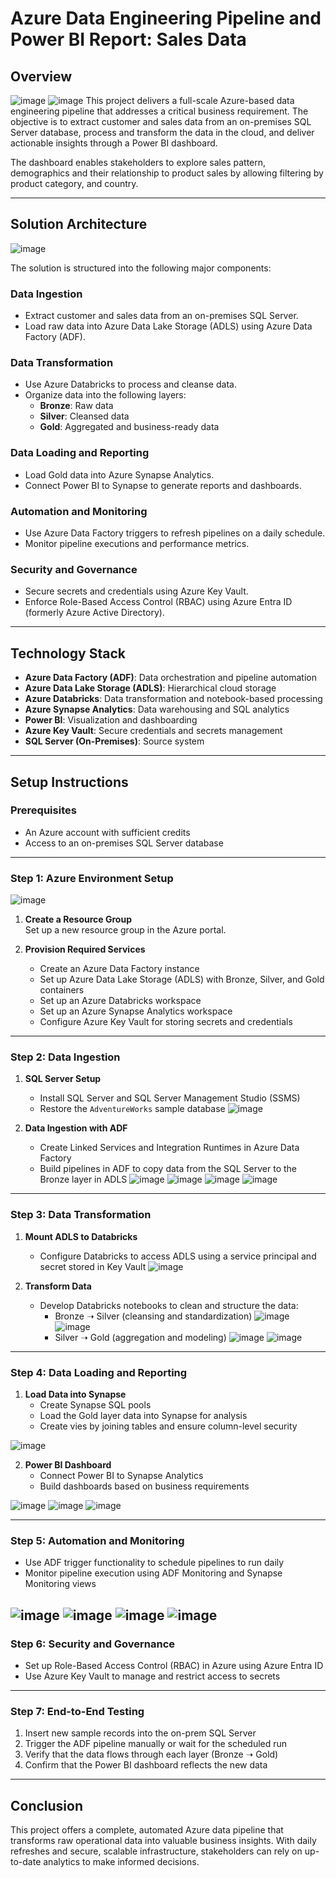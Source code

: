 # Azure Data Engineering Pipeline and Power BI Report: Sales Data

## Overview
![image](images/1.png)
![image](images/111.png)
This project delivers a full-scale Azure-based data engineering pipeline that addresses a critical business requirement. The objective is to extract customer and sales data from an on-premises SQL Server database, process and transform the data in the cloud, and deliver actionable insights through a Power BI dashboard.

The dashboard enables stakeholders to explore sales pattern, demographics and their relationship to product sales by allowing filtering by product category, and country.


---

## Solution Architecture
![image](images/2.PNG)

The solution is structured into the following major components:

### Data Ingestion
- Extract customer and sales data from an on-premises SQL Server.
- Load raw data into Azure Data Lake Storage (ADLS) using Azure Data Factory (ADF).

### Data Transformation
- Use Azure Databricks to process and cleanse data.
- Organize data into the following layers:
  - **Bronze**: Raw data
  - **Silver**: Cleansed data
  - **Gold**: Aggregated and business-ready data

### Data Loading and Reporting
- Load Gold data into Azure Synapse Analytics.
- Connect Power BI to Synapse to generate reports and dashboards.

### Automation and Monitoring
- Use Azure Data Factory triggers to refresh pipelines on a daily schedule.
- Monitor pipeline executions and performance metrics.

### Security and Governance
- Secure secrets and credentials using Azure Key Vault.
- Enforce Role-Based Access Control (RBAC) using Azure Entra ID (formerly Azure Active Directory).

---

## Technology Stack

- **Azure Data Factory (ADF)**: Data orchestration and pipeline automation
- **Azure Data Lake Storage (ADLS)**: Hierarchical cloud storage
- **Azure Databricks**: Data transformation and notebook-based processing
- **Azure Synapse Analytics**: Data warehousing and SQL analytics
- **Power BI**: Visualization and dashboarding
- **Azure Key Vault**: Secure credentials and secrets management
- **SQL Server (On-Premises)**: Source system

---

## Setup Instructions

### Prerequisites

- An Azure account with sufficient credits
- Access to an on-premises SQL Server database

---

### Step 1: Azure Environment Setup

![image](images/3.png)

1. **Create a Resource Group**  
   Set up a new resource group in the Azure portal.

2. **Provision Required Services**
   - Create an Azure Data Factory instance
   - Set up Azure Data Lake Storage (ADLS) with Bronze, Silver, and Gold containers
   - Set up an Azure Databricks workspace
   - Set up an Azure Synapse Analytics workspace
   - Configure Azure Key Vault for storing secrets and credentials

---

### Step 2: Data Ingestion

1. **SQL Server Setup**
   - Install SQL Server and SQL Server Management Studio (SSMS)
   - Restore the `AdventureWorks` sample database
  ![image](images/4.png)

2. **Data Ingestion with ADF**
   - Create Linked Services and Integration Runtimes in Azure Data Factory
   - Build pipelines in ADF to copy data from the SQL Server to the Bronze layer in ADLS
![image](images/5.png)
![image](images/6.png)
![image](images/7.png)
![image](images/8.png)
---

### Step 3: Data Transformation

1. **Mount ADLS to Databricks**
   - Configure Databricks to access ADLS using a service principal and secret stored in Key Vault
![image](images/9.png)

2. **Transform Data**
   - Develop Databricks notebooks to clean and structure the data:
     - Bronze ➝ Silver (cleansing and standardization)
![image](images/10.png)
![image](images/11.png)
     - Silver ➝ Gold (aggregation and modeling)
![image](images/12.png)
![image](images/13.png)

---

### Step 4: Data Loading and Reporting

1. **Load Data into Synapse**
   - Create Synapse SQL pools
   - Load the Gold layer data into Synapse for analysis
   - Create vies by joining tables and ensure column-level security
    
![image](images/14.png)

2. **Power BI Dashboard**
   - Connect Power BI to Synapse Analytics
   - Build dashboards based on business requirements
  
  ![image](images/15.png)
  ![image](images/16.png)
  ![image](images/17.png)

---

### Step 5: Automation and Monitoring

- Use ADF trigger functionality to schedule pipelines to run daily
- Monitor pipeline execution using ADF Monitoring and Synapse Monitoring views

![image](images/18.png)
![image](images/19.png)
![image](images/20.png)
![image](images/22.png)
---

### Step 6: Security and Governance

- Set up Role-Based Access Control (RBAC) in Azure using Azure Entra ID
- Use Azure Key Vault to manage and restrict access to secrets

---

### Step 7: End-to-End Testing

1. Insert new sample records into the on-prem SQL Server
2. Trigger the ADF pipeline manually or wait for the scheduled run
3. Verify that the data flows through each layer (Bronze ➝ Gold)
4. Confirm that the Power BI dashboard reflects the new data

---

## Conclusion

This project offers a complete, automated Azure data pipeline that transforms raw operational data into valuable business insights. With daily refreshes and secure, scalable infrastructure, stakeholders can rely on up-to-date analytics to make informed decisions.

